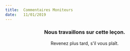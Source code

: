 ```yaml
---
title:  Commentaires Moniteurs
date:   11/01/2019
---
```


### <center>Nous travaillons sur cette leçon.</center>
<center>Revenez plus tard, s'il vous plaît.</center>